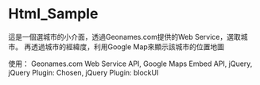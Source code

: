 # Html_Sample

這是一個選城市的小介面，透過Geonames.com提供的Web Service，選取城市。
再透過城市的經緯度，利用Google Map來顯示該城市的位置地圖

使用：
Geonames.com Web Service API, Google Maps Embed API, jQuery, jQuery Plugin: Chosen, jQuery Plugin: blockUI

